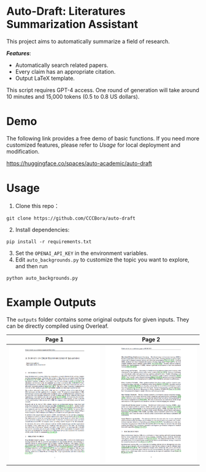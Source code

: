 # Auto-Draft: Literatures Summarization Assistant

This project aims to automatically summarize a field of research. 

***Features***: 
* Automatically search related papers. 
* Every claim has an appropriate citation.
* Output LaTeX template.   

This script requires GPT-4 access. One round of generation will take around 10 minutes and 15,000 tokens (0.5 to 0.8 US dollars).  

# Demo

The following link provides a free demo of basic functions. 
If you need more customized features, please refer to *Usage* for local deployment and modification. 

https://huggingface.co/spaces/auto-academic/auto-draft

# Usage
1. Clone this repo：
```angular2html
git clone https://github.com/CCCBora/auto-draft
```
2. Install dependencies:
```angular2html
pip install -r requirements.txt
```
3. Set the `OPENAI_API_KEY` in the environment variables.
4. Edit `auto_backgrounds.py` to customize the topic you want to explore, and then run
```angular2html
python auto_backgrounds.py
```

# Example Outputs
The `outputs` folder contains some original outputs for given inputs. 
They can be directly compiled using Overleaf. 

Page 1            |  Page 2
:-------------------------:|:-------------------------:
![](assets/page1.png "Page-1") |  ![](assets/page2.png "Page-2") 



